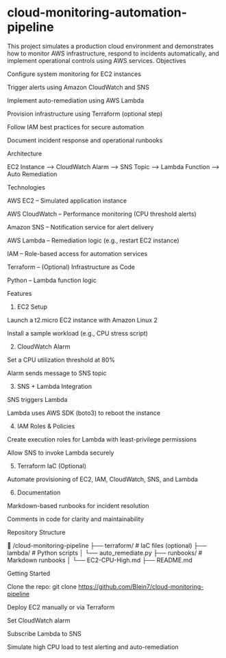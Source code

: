 # cloud-monitoring-automation-pipeline
This project simulates a production cloud environment and demonstrates how to monitor AWS infrastructure, respond to incidents automatically, and implement operational controls using AWS services.
Objectives

Configure system monitoring for EC2 instances

Trigger alerts using Amazon CloudWatch and SNS

Implement auto-remediation using AWS Lambda

Provision infrastructure using Terraform (optional step)

Follow IAM best practices for secure automation

Document incident response and operational runbooks

Architecture

EC2 Instance --> CloudWatch Alarm --> SNS Topic --> Lambda Function --> Auto Remediation

Technologies

AWS EC2 – Simulated application instance

AWS CloudWatch – Performance monitoring (CPU threshold alerts)

Amazon SNS – Notification service for alert delivery

AWS Lambda – Remediation logic (e.g., restart EC2 instance)

IAM – Role-based access for automation services

Terraform – (Optional) Infrastructure as Code

Python – Lambda function logic

Features

1. EC2 Setup

Launch a t2.micro EC2 instance with Amazon Linux 2

Install a sample workload (e.g., CPU stress script)

2. CloudWatch Alarm

Set a CPU utilization threshold at 80%

Alarm sends message to SNS topic

3. SNS + Lambda Integration

SNS triggers Lambda

Lambda uses AWS SDK (boto3) to reboot the instance

4. IAM Roles & Policies

Create execution roles for Lambda with least-privilege permissions

Allow SNS to invoke Lambda securely

5. Terraform IaC (Optional)

Automate provisioning of EC2, IAM, CloudWatch, SNS, and Lambda

6. Documentation

Markdown-based runbooks for incident resolution

Comments in code for clarity and maintainability

Repository Structure

📁 /cloud-monitoring-pipeline
├── terraform/                # IaC files (optional)
├── lambda/                   # Python scripts
│   └── auto_remediate.py
├── runbooks/                # Markdown runbooks
│   └── EC2-CPU-High.md
├── README.md

Getting Started

Clone the repo: git clone https://github.com/Blein7/cloud-monitoring-pipeline

Deploy EC2 manually or via Terraform

Set CloudWatch alarm

Subscribe Lambda to SNS

Simulate high CPU load to test alerting and auto-remediation
